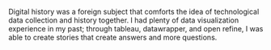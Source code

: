 Digital history was a foreign subject that comforts the idea of technological data collection and history together. I had plenty of data visualization experience in my past; through tableau, datawrapper, and open refine, I was able to create stories that create answers and more questions.
